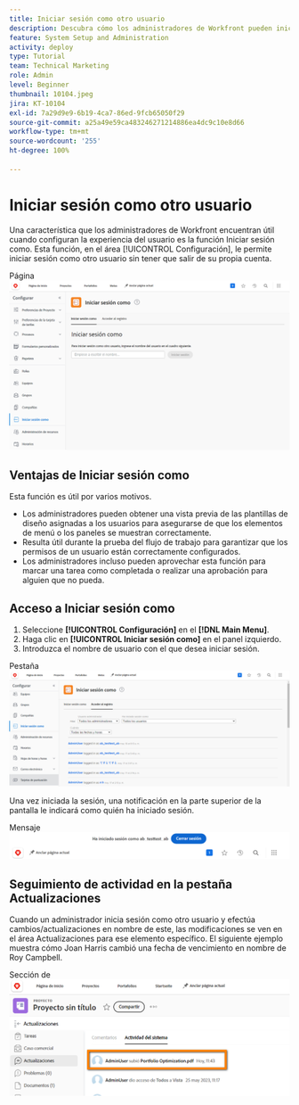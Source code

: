 ```yaml
---
title: Iniciar sesión como otro usuario
description: Descubra cómo los administradores de Workfront pueden iniciar sesión como otros usuarios para probar la configuración del sistema, las plantillas de diseño, los informes, etc.
feature: System Setup and Administration
activity: deploy
type: Tutorial
team: Technical Marketing
role: Admin
level: Beginner
thumbnail: 10104.jpeg
jira: KT-10104
exl-id: 7a29d9e9-6b19-4ca7-86ed-9fcb65050f29
source-git-commit: a25a49e59ca483246271214886ea4dc9c10e8d66
workflow-type: tm+mt
source-wordcount: '255'
ht-degree: 100%

---
```


# Iniciar sesión como otro usuario

Una característica que los administradores de Workfront encuentran útil cuando configuran la experiencia del usuario es la función Iniciar sesión como. Esta función, en el área [!UICONTROL Configuración], le permite iniciar sesión como otro usuario sin tener que salir de su propia cuenta.

Página ![[!UICONTROL Iniciar sesión como] en el área [!UICONTROL Configuración]](assets/admin-fund-log-in-as-1.png)

## Ventajas de Iniciar sesión como

Esta función es útil por varios motivos.

* Los administradores pueden obtener una vista previa de las plantillas de diseño asignadas a los usuarios para asegurarse de que los elementos de menú o los paneles se muestran correctamente.
* Resulta útil durante la prueba del flujo de trabajo para garantizar que los permisos de un usuario están correctamente configurados.
* Los administradores incluso pueden aprovechar esta función para marcar una tarea como completada o realizar una aprobación para alguien que no pueda.

## Acceso a Iniciar sesión como

1. Seleccione **[!UICONTROL Configuración]** en el **[!DNL Main Menu]**.
1. Haga clic en **[!UICONTROL Iniciar sesión como]** en el panel izquierdo.
1. Introduzca el nombre de usuario con el que desea iniciar sesión.

Pestaña ![[!UICONTROL Registro de acceso] de la página [!UICONTROL Iniciar sesión como]](assets/admin-fund-log-in-as-3.png)

Una vez iniciada la sesión, una notificación en la parte superior de la pantalla le indicará como quién ha iniciado sesión.

Mensaje ![[!UICONTROL Actualmente identificado como] en la parte superior de la ventana de [!DNL Workfront]](assets/admin-fund-log-in-as-2.png)

## Seguimiento de actividad en la pestaña Actualizaciones

Cuando un administrador inicia sesión como otro usuario y efectúa cambios/actualizaciones en nombre de este, las modificaciones se ven en el área Actualizaciones para ese elemento específico. El siguiente ejemplo muestra cómo Joan Harris cambió una fecha de vencimiento en nombre de Roy Campbell.

Sección de ![[!UICONTROL Actualizaciones]](assets/admin-fund-log-in-as-4.png)
